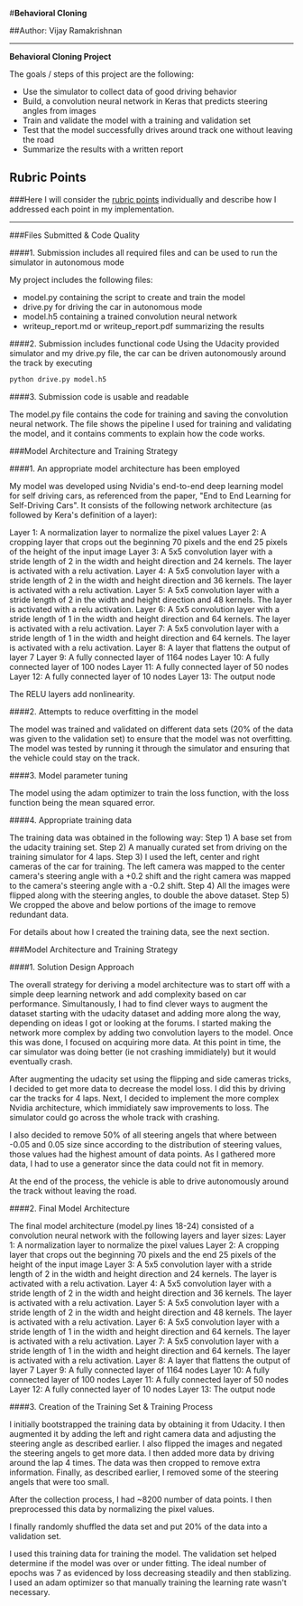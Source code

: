 #**Behavioral Cloning** 

##Author: Vijay Ramakrishnan


---

**Behavioral Cloning Project**

The goals / steps of this project are the following:
* Use the simulator to collect data of good driving behavior
* Build, a convolution neural network in Keras that predicts steering angles from images
* Train and validate the model with a training and validation set
* Test that the model successfully drives around track one without leaving the road
* Summarize the results with a written report

## Rubric Points
###Here I will consider the [rubric points](https://review.udacity.com/#!/rubrics/432/view) individually and describe how I addressed each point in my implementation.  

---
###Files Submitted & Code Quality

####1. Submission includes all required files and can be used to run the simulator in autonomous mode

My project includes the following files:
* model.py containing the script to create and train the model
* drive.py for driving the car in autonomous mode
* model.h5 containing a trained convolution neural network 
* writeup_report.md or writeup_report.pdf summarizing the results

####2. Submission includes functional code
Using the Udacity provided simulator and my drive.py file, the car can be driven autonomously around the track by executing 
```sh
python drive.py model.h5
```

####3. Submission code is usable and readable

The model.py file contains the code for training and saving the convolution neural network. The file shows the pipeline I used for training and validating the model, and it contains comments to explain how the code works.

###Model Architecture and Training Strategy

####1. An appropriate model architecture has been employed

My model was developed using Nvidia's end-to-end deep learning model for self driving cars, as referenced from the paper, "End to End Learning for Self-Driving Cars".
It consists of the following network architecture (as followed by Kera's definition of a layer):

Layer 1: A normalization layer to normalize the pixel values
Layer 2: A cropping layer that crops out the beginning 70 pixels and the end 25 pixels of the height of the input image
Layer 3: A 5x5 convolution layer with a stride length of 2 in the width and height direction and 24 kernels. The layer is activated with a relu activation.
Layer 4: A 5x5 convolution layer with a stride length of 2 in the width and height direction and 36 kernels. The layer is activated with a relu activation.
Layer 5: A 5x5 convolution layer with a stride length of 2 in the width and height direction and 48 kernels. The layer is activated with a relu activation.
Layer 6: A 5x5 convolution layer with a stride length of 1 in the width and height direction and 64 kernels. The layer is activated with a relu activation.
Layer 7: A 5x5 convolution layer with a stride length of 1 in the width and height direction and 64 kernels. The layer is activated with a relu activation.
Layer 8: A layer that flattens the output of layer 7
Layer 9: A fully connected layer of 1164 nodes
Layer 10: A fully connected layer of 100 nodes
Layer 11: A fully connected layer of 50 nodes
Layer 12: A fully connected layer of 10 nodes
Layer 13: The output node

The RELU layers add nonlinearity.

####2. Attempts to reduce overfitting in the model

The model was trained and validated on different data sets (20% of the data was given to the validation set) to ensure that the model was not overfitting. The model was tested by running it through the simulator and ensuring that the vehicle could stay on the track.

####3. Model parameter tuning

The model using the adam optimizer to train the loss function, with the loss function being the mean squared error.

####4. Appropriate training data

The training data was obtained in the following way:
Step 1) A base set from the udacity training set.
Step 2) A manually curated set from driving on the training simulator for 4 laps.
Step 3) I used the left, center and right cameras of the car for training. The left camera was mapped to the center camera's steering angle with a +0.2 shift and the right camera was mapped to the camera's steering angle with a -0.2 shift. 
Step 4) All the images were flipped along with the steering angles, to double the above dataset.
Step 5) We cropped the above and below portions of the image to remove redundant data.

For details about how I created the training data, see the next section. 

###Model Architecture and Training Strategy

####1. Solution Design Approach

The overall strategy for deriving a model architecture was to start off with a simple deep learning network and add complexity based on car performance. Simultanously, I had to find clever ways to augment the dataset starting with the udacity dataset and adding more along the way, depending on ideas I got or looking at the forums. I started making the network more complex by adding two convolution layers to the model. Once this was done, I focused on acquiring more data. At this point in time, the car simulator was doing better (ie not crashing immidiately) but it would eventually crash. 

After augmenting the udacity set using the flipping and side cameras tricks, I decided to get more data to decrease the model loss. I did this by driving car the tracks for 4 laps. Next, I decided to implement the more complex Nvidia architecture, which immidiately saw improvements to loss. The simulator could go across the whole track with crashing.

I also decided to remove 50% of all steering angels that where between -0.05 and 0.05 size since according to the distribution of steering values, those values had the highest amount of data points. As I gathered more data, I had to use a generator since the data could not fit in memory.

At the end of the process, the vehicle is able to drive autonomously around the track without leaving the road.

####2. Final Model Architecture

The final model architecture (model.py lines 18-24) consisted of a convolution neural network with the following layers and layer sizes:
Layer 1: A normalization layer to normalize the pixel values
Layer 2: A cropping layer that crops out the beginning 70 pixels and the end 25 pixels of the height of the input image
Layer 3: A 5x5 convolution layer with a stride length of 2 in the width and height direction and 24 kernels. The layer is activated with a relu activation.
Layer 4: A 5x5 convolution layer with a stride length of 2 in the width and height direction and 36 kernels. The layer is activated with a relu activation.
Layer 5: A 5x5 convolution layer with a stride length of 2 in the width and height direction and 48 kernels. The layer is activated with a relu activation.
Layer 6: A 5x5 convolution layer with a stride length of 1 in the width and height direction and 64 kernels. The layer is activated with a relu activation.
Layer 7: A 5x5 convolution layer with a stride length of 1 in the width and height direction and 64 kernels. The layer is activated with a relu activation.
Layer 8: A layer that flattens the output of layer 7
Layer 9: A fully connected layer of 1164 nodes
Layer 10: A fully connected layer of 100 nodes
Layer 11: A fully connected layer of 50 nodes
Layer 12: A fully connected layer of 10 nodes
Layer 13: The output node

####3. Creation of the Training Set & Training Process

I initially bootstrapped the training data by obtaining it from Udacity. I then augmented it by adding the left and right camera data and adjusting the steering angle as described earlier. I also flipped the images and negated the steering angels to get more data. I then added more data by driving around the lap 4 times. The data was then cropped to remove extra information. Finally, as described earlier, I removed some of the steering angels that were too small.

After the collection process, I had ~8200 number of data points. I then preprocessed this data by normalizing the pixel values.

I finally randomly shuffled the data set and put 20% of the data into a validation set. 

I used this training data for training the model. The validation set helped determine if the model was over or under fitting. The ideal number of epochs was 7 as evidenced by loss decreasing steadily and then stablizing. I used an adam optimizer so that manually training the learning rate wasn't necessary.
